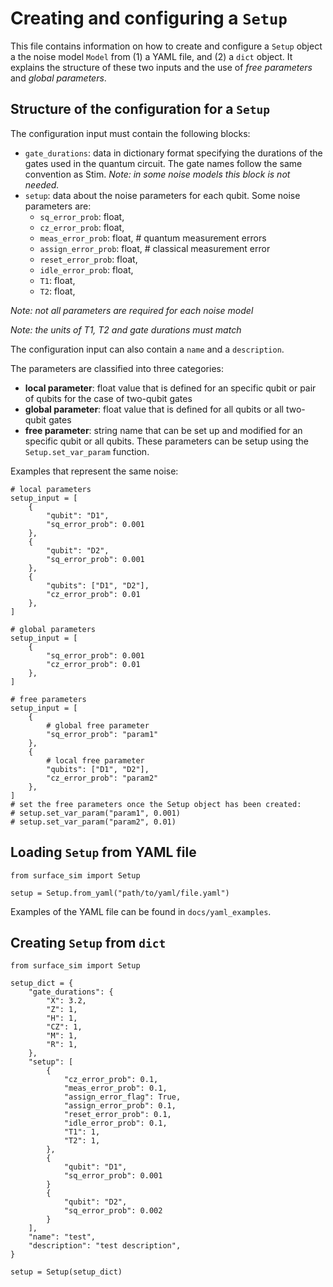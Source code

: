 # Creating and configuring a `Setup`

This file contains information on how to create and configure a `Setup` object a the noise model `Model` from (1) a YAML file, and (2) a `dict` object. It explains the structure of these two inputs and the use of *free parameters* and *global parameters*. 

## Structure of the configuration for a `Setup`

The configuration input must contain the following blocks:

- `gate_durations`: data in dictionary format specifying the durations of the gates used in the quantum circuit. The gate names follow the same convention as Stim. *Note: in some noise models this block is not needed.*
- `setup`: data about the noise parameters for each qubit. Some noise parameters are:
    - `sq_error_prob`: float,
    - `cz_error_prob`: float,
    - `meas_error_prob`: float, # quantum measurement errors
    - `assign_error_prob`: float, # classical measurement error
    - `reset_error_prob`: float,
    - `idle_error_prob`: float,
    - `T1`: float,
    - `T2`: float,

*Note: not all parameters are required for each noise model*

*Note: the units of T1, T2 and gate durations must match*

The configuration input can also contain a `name` and a `description`. 

The parameters are classified into three categories:

- **local parameter**: float value that is defined for an specific qubit or pair of qubits for the case of two-qubit gates
- **global parameter**: float value that is defined for all qubits or all two-qubit gates
- **free parameter**: string name that can be set up and modified for an specific qubit or all qubits. These parameters can be setup using the `Setup.set_var_param` function. 

Examples that represent the same noise:
```
# local parameters
setup_input = [
    {
        "qubit": "D1", 
        "sq_error_prob": 0.001 
    },
    {
        "qubit": "D2", 
        "sq_error_prob": 0.001 
    },
    {
        "qubits": ["D1", "D2"], 
        "cz_error_prob": 0.01
    },
]
```

```
# global parameters
setup_input = [
    {
        "sq_error_prob": 0.001 
        "cz_error_prob": 0.01 
    },
]
```

```
# free parameters
setup_input = [
    {
        # global free parameter
        "sq_error_prob": "param1"
    },
    {
        # local free parameter
        "qubits": ["D1", "D2"], 
        "cz_error_prob": "param2" 
    },
]
# set the free parameters once the Setup object has been created:
# setup.set_var_param("param1", 0.001)
# setup.set_var_param("param2", 0.01)
```

## Loading `Setup` from YAML file

```
from surface_sim import Setup

setup = Setup.from_yaml("path/to/yaml/file.yaml")
```

Examples of the YAML file can be found in `docs/yaml_examples`.

## Creating `Setup` from `dict`

```
from surface_sim import Setup

setup_dict = {
    "gate_durations": {
        "X": 3.2,
        "Z": 1,
        "H": 1,
        "CZ": 1,
        "M": 1,
        "R": 1,
    },
    "setup": [
        {
            "cz_error_prob": 0.1,
            "meas_error_prob": 0.1,
            "assign_error_flag": True,
            "assign_error_prob": 0.1,
            "reset_error_prob": 0.1,
            "idle_error_prob": 0.1,
            "T1": 1,
            "T2": 1,
        },
        {
            "qubit": "D1", 
            "sq_error_prob": 0.001 
        }
        {
            "qubit": "D2", 
            "sq_error_prob": 0.002 
        }
    ],
    "name": "test",
    "description": "test description",
}

setup = Setup(setup_dict)
```